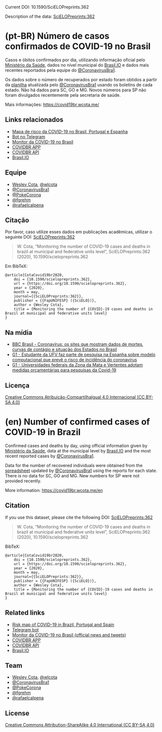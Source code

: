 Current DOI: 10.1590/SciELOPreprints.362

Description of the data: [SciELOPreprints:362](https://doi.org/10.1590/SciELOPreprints.362)

# (pt-BR) Número de casos confirmados de COVID-19 no Brasil

Casos e óbitos confirmados por dia, utilizando informação oficial pelo [Ministério da Saúde](https://covid.saude.gov.br/), dados no nível municipal do [Brasil.IO](https://brasil.io/dataset/covid19/caso) e dados mais recentes reportados pela equipe do [@CoronavirusBra1](https://twitter.com/CoronavirusBra1).

Os dados sobre o número de recuperados por estado foram obtidos a partir da [planilha](https://docs.google.com/spreadsheets/d/1MWQE3s4ef6dxJosyqvsFaV4fDyElxnBUB6gMGvs3rEc/edit?usp=sharing) atualizada pelo [@CoronavirusBra1](https://twitter.com/CoronavirusBra1) usando os boletins de cada estado. Não há dados para SC, GO e MG. Novos números para SP não foram divulgados recentemente pela secretaria de saúde.

Mais informações: https://covid19br.wcota.me/

## Links relacionados

- [Mapa de risco da COVID-19 no Brasil, Portugal e Espanha](https://covid-19-risk.github.io/map/)
- [Bot no Telegram](https://t.me/CoronavirusBRBot)
- [Monitor da COVID-19 no Brasil](https://fgrehm.github.io/monitor-covid19-br/)
- [COVIDBR APP](https://github.com/vmarcosp/covidbr-app)
- [COVIDBR API](https://github.com/vmarcosp/covidbr-api)
- [Brasil.IO](https://brasil.io/dataset/covid19/caso)

## Equipe

- [Wesley Cota](https://wesleycota.com), [@wlcota](https://twitter.com/wlcota)
- [@CoronavirusBra1](https://twitter.com/CoronavirusBra1)
- [@PokeCorona](https://twitter.com/PokeCorona)
- [@fgrehm](https://twitter.com/fgrehm)
- [@rafaelcalpena](https://twitter.com/rafaelcalpena)

## Citação

Por favor, caso utilize esses dados em publicações acadêmicas, utilizar o seguinte DOI: [SciELOPreprints:362](https://doi.org/10.1590/SciELOPreprints.362)

> W. Cota, “Monitoring the number of COVID-19 cases and deaths in brazil at municipal and federative units level”, SciELOPreprints:362 (2020), 10.1590/scielopreprints.362

Em BibTeX:

```
@article{CotaCovid19br2020,
	doi = {10.1590/scielopreprints.362},
	url = {https://doi.org/10.1590/scielopreprints.362},
	year = {2020},
	month = may,
	journal={{SciELOPreprints:362}},
	publisher = {{FapUNIFESP} ({SciELO})},
	author = {Wesley Cota},
	title = {Monitoring the number of {COVID}-19 cases and deaths in Brazil at municipal and federative units level}
}
```

## Na mídia

- [BBC Brasil - Coronavírus: os sites que mostram dados de mortes, curvas de contágio e situação dos Estados no Brasil](https://www.bbc.com/portuguese/brasil-52067243)
- [G1 - Estudante da UFV faz parte de pesquisa na Espanha sobre modelo computacional que prevê o risco de incidência do coronavírus](https://g1.globo.com/mg/zona-da-mata/noticia/2020/03/15/estudante-da-ufv-faz-parte-de-pesquisa-na-espanha-sobre-modelo-computacional-que-preve-o-risco-de-incidencia-do-coronavirus.ghtml)
- [G1 - Universidades federais da Zona da Mata e Vertentes adotam medidas orçamentárias para pesquisas da Covid-19](https://g1.globo.com/mg/zona-da-mata/noticia/2020/04/05/universidades-federais-da-zona-da-mata-e-vertentes-adotam-medidas-orcamentarias-para-pesquisas-da-covid-19.ghtml)

## Licença

[Creative Commons Atribuição-CompartilhaIgual 4.0 Internacional (CC BY-SA 4.0)](https://creativecommons.org/licenses/by-sa/4.0/deed.pt_BR)

# (en) Number of confirmed cases of COVID-19 in Brazil

Confirmed cases and deaths by day, using official information given by [Ministério da Saúde](https://covid.saude.gov.br/), data at the municipal level by [Brasil.IO](https://brasil.io/dataset/covid19/caso) and the most recent reported cases by [@CoronavirusBra1](https://twitter.com/CoronavirusBra1).

Data for the number of recovered individuals were obtained from the [spreadsheet](https://docs.google.com/spreadsheets/d/1MWQE3s4ef6dxJosyqvsFaV4fDyElxnBUB6gMGvs3rEc/edit?usp=sharing) updated by [@CoronavirusBra1](https://twitter.com/CoronavirusBra1) using the reports for each state. There is no data for SC, GO and MG. New numbers for SP were not provided recently.

More information: https://covid19br.wcota.me/en

## Citation

If you use this dataset, please cite the following DOI: [SciELOPreprints:362](https://doi.org/10.1590/SciELOPreprints.362)

> W. Cota, “Monitoring the number of COVID-19 cases and deaths in brazil at municipal and federative units level”, SciELOPreprints:362 (2020), 10.1590/scielopreprints.362

BibTeX:

```
@article{CotaCovid19br2020,
	doi = {10.1590/scielopreprints.362},
	url = {https://doi.org/10.1590/scielopreprints.362},
	year = {2020},
	month = may,
	journal={{SciELOPreprints:362}},
	publisher = {{FapUNIFESP} ({SciELO})},
	author = {Wesley Cota},
	title = {Monitoring the number of {COVID}-19 cases and deaths in Brazil at municipal and federative units level}
}
```

## Related links

- [Risk map of COVID-19 in Brazil, Portugal and Spain](https://covid-19-risk.github.io/map/)
- [Telegram bot](https://t.me/CoronavirusBRBot)
- [Monitor da COVID-19 no Brasil (official news and tweets)](https://fgrehm.github.io/monitor-covid19-br/)
- [COVIDBR APP](https://github.com/vmarcosp/covidbr-app)
- [COVIDBR API](https://github.com/vmarcosp/covidbr-api)
- [Brasil.IO](https://brasil.io/dataset/covid19/caso)

## Team

- [Wesley Cota](https://wesleycota.com), [@wlcota](https://twitter.com/wlcota)
- [@CoronavirusBra1](https://twitter.com/CoronavirusBra1)
- [@PokeCorona](https://twitter.com/PokeCorona)
- [@fgrehm](https://twitter.com/fgrehm)
- [@rafaelcalpena](https://twitter.com/rafaelcalpena)

## License

[Creative Commons Attribution-ShareAlike 4.0 International (CC BY-SA 4.0)](https://creativecommons.org/licenses/by-sa/4.0/)
